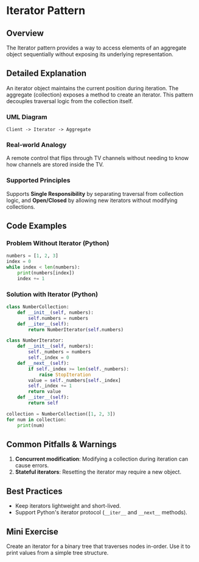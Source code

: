 # Iterator Pattern

## Overview
The Iterator pattern provides a way to access elements of an aggregate object sequentially without exposing its underlying representation.

## Detailed Explanation
An iterator object maintains the current position during iteration. The aggregate (collection) exposes a method to create an iterator. This pattern decouples traversal logic from the collection itself.

### UML Diagram
```
Client -> Iterator -> Aggregate
```

### Real-world Analogy
A remote control that flips through TV channels without needing to know how channels are stored inside the TV.

### Supported Principles
Supports **Single Responsibility** by separating traversal from collection logic, and **Open/Closed** by allowing new iterators without modifying collections.

## Code Examples

### Problem Without Iterator (Python)
```python
numbers = [1, 2, 3]
index = 0
while index < len(numbers):
    print(numbers[index])
    index += 1
```

### Solution with Iterator (Python)
```python
class NumberCollection:
    def __init__(self, numbers):
        self.numbers = numbers
    def __iter__(self):
        return NumberIterator(self.numbers)

class NumberIterator:
    def __init__(self, numbers):
        self._numbers = numbers
        self._index = 0
    def __next__(self):
        if self._index >= len(self._numbers):
            raise StopIteration
        value = self._numbers[self._index]
        self._index += 1
        return value
    def __iter__(self):
        return self

collection = NumberCollection([1, 2, 3])
for num in collection:
    print(num)
```

## Common Pitfalls & Warnings
1. **Concurrent modification**: Modifying a collection during iteration can cause errors.
2. **Stateful iterators**: Resetting the iterator may require a new object.

## Best Practices
- Keep iterators lightweight and short-lived.
- Support Python's iterator protocol (`__iter__` and `__next__` methods).

## Mini Exercise
Create an iterator for a binary tree that traverses nodes in-order. Use it to print values from a simple tree structure.
